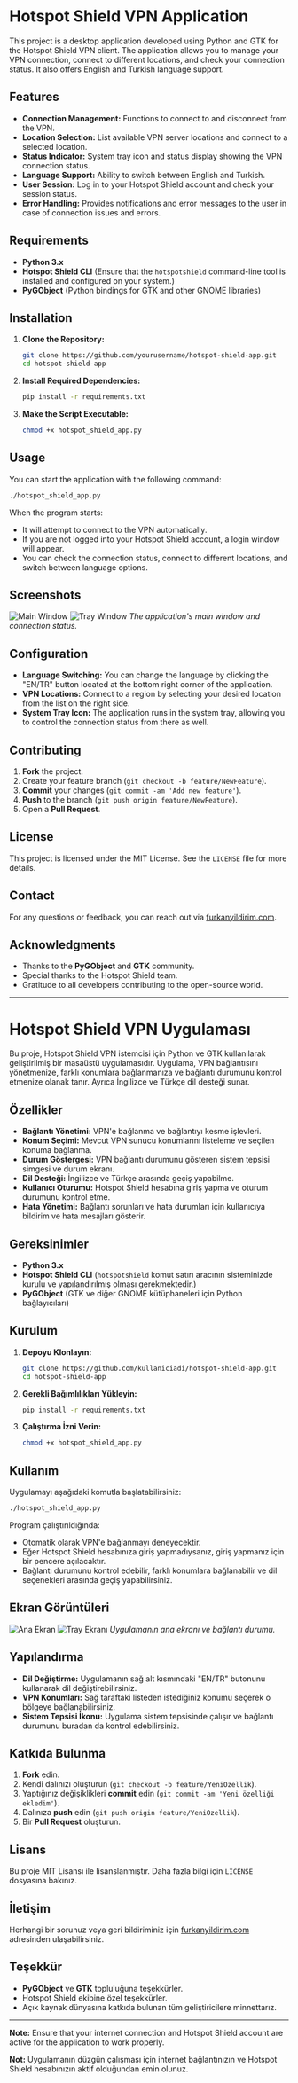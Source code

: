 # Hotspot Shield VPN Application

This project is a desktop application developed using Python and GTK for the Hotspot Shield VPN client. The application allows you to manage your VPN connection, connect to different locations, and check your connection status. It also offers English and Turkish language support.

## Features

- **Connection Management:** Functions to connect to and disconnect from the VPN.
- **Location Selection:** List available VPN server locations and connect to a selected location.
- **Status Indicator:** System tray icon and status display showing the VPN connection status.
- **Language Support:** Ability to switch between English and Turkish.
- **User Session:** Log in to your Hotspot Shield account and check your session status.
- **Error Handling:** Provides notifications and error messages to the user in case of connection issues and errors.

## Requirements

- **Python 3.x**
- **Hotspot Shield CLI** (Ensure that the `hotspotshield` command-line tool is installed and configured on your system.)
- **PyGObject** (Python bindings for GTK and other GNOME libraries)

## Installation

1. **Clone the Repository:**

   ```bash
   git clone https://github.com/yourusername/hotspot-shield-app.git
   cd hotspot-shield-app
   ```

2. **Install Required Dependencies:**

   ```bash
   pip install -r requirements.txt
   ```

3. **Make the Script Executable:**

   ```bash
   chmod +x hotspot_shield_app.py
   ```

## Usage

You can start the application with the following command:

```bash
./hotspot_shield_app.py
```

When the program starts:

- It will attempt to connect to the VPN automatically.
- If you are not logged into your Hotspot Shield account, a login window will appear.
- You can check the connection status, connect to different locations, and switch between language options.

## Screenshots

![Main Window](mainscreen.png)
![Tray Window](trayscreen.png)
*The application's main window and connection status.*

## Configuration

- **Language Switching:** You can change the language by clicking the "EN/TR" button located at the bottom right corner of the application.
- **VPN Locations:** Connect to a region by selecting your desired location from the list on the right side.
- **System Tray Icon:** The application runs in the system tray, allowing you to control the connection status from there as well.

## Contributing

1. **Fork** the project.
2. Create your feature branch (`git checkout -b feature/NewFeature`).
3. **Commit** your changes (`git commit -am 'Add new feature'`).
4. **Push** to the branch (`git push origin feature/NewFeature`).
5. Open a **Pull Request**.

## License

This project is licensed under the MIT License. See the `LICENSE` file for more details.

## Contact

For any questions or feedback, you can reach out via [furkanyildirim.com](https://furkanyildirim.com).

## Acknowledgments

- Thanks to the **PyGObject** and **GTK** community.
- Special thanks to the Hotspot Shield team.
- Gratitude to all developers contributing to the open-source world.

---

# Hotspot Shield VPN Uygulaması

Bu proje, Hotspot Shield VPN istemcisi için Python ve GTK kullanılarak geliştirilmiş bir masaüstü uygulamasıdır. Uygulama, VPN bağlantısını yönetmenize, farklı konumlara bağlanmanıza ve bağlantı durumunu kontrol etmenize olanak tanır. Ayrıca İngilizce ve Türkçe dil desteği sunar.

## Özellikler

- **Bağlantı Yönetimi:** VPN'e bağlanma ve bağlantıyı kesme işlevleri.
- **Konum Seçimi:** Mevcut VPN sunucu konumlarını listeleme ve seçilen konuma bağlanma.
- **Durum Göstergesi:** VPN bağlantı durumunu gösteren sistem tepsisi simgesi ve durum ekranı.
- **Dil Desteği:** İngilizce ve Türkçe arasında geçiş yapabilme.
- **Kullanıcı Oturumu:** Hotspot Shield hesabına giriş yapma ve oturum durumunu kontrol etme.
- **Hata Yönetimi:** Bağlantı sorunları ve hata durumları için kullanıcıya bildirim ve hata mesajları gösterir.

## Gereksinimler

- **Python 3.x**
- **Hotspot Shield CLI** (`hotspotshield` komut satırı aracının sisteminizde kurulu ve yapılandırılmış olması gerekmektedir.)
- **PyGObject** (GTK ve diğer GNOME kütüphaneleri için Python bağlayıcıları)

## Kurulum

1. **Depoyu Klonlayın:**

   ```bash
   git clone https://github.com/kullaniciadi/hotspot-shield-app.git
   cd hotspot-shield-app
   ```

2. **Gerekli Bağımlılıkları Yükleyin:**

   ```bash
   pip install -r requirements.txt
   ```

3. **Çalıştırma İzni Verin:**

   ```bash
   chmod +x hotspot_shield_app.py
   ```

## Kullanım

Uygulamayı aşağıdaki komutla başlatabilirsiniz:

```bash
./hotspot_shield_app.py
```

Program çalıştırıldığında:

- Otomatik olarak VPN'e bağlanmayı deneyecektir.
- Eğer Hotspot Shield hesabınıza giriş yapmadıysanız, giriş yapmanız için bir pencere açılacaktır.
- Bağlantı durumunu kontrol edebilir, farklı konumlara bağlanabilir ve dil seçenekleri arasında geçiş yapabilirsiniz.

## Ekran Görüntüleri

![Ana Ekran](mainscreen.png)
![Tray Ekranı](trayscreen.png)
*Uygulamanın ana ekranı ve bağlantı durumu.*

## Yapılandırma

- **Dil Değiştirme:** Uygulamanın sağ alt kısmındaki "EN/TR" butonunu kullanarak dil değiştirebilirsiniz.
- **VPN Konumları:** Sağ taraftaki listeden istediğiniz konumu seçerek o bölgeye bağlanabilirsiniz.
- **Sistem Tepsisi İkonu:** Uygulama sistem tepsisinde çalışır ve bağlantı durumunu buradan da kontrol edebilirsiniz.

## Katkıda Bulunma

1. **Fork** edin.
2. Kendi dalınızı oluşturun (`git checkout -b feature/YeniOzellik`).
3. Yaptığınız değişiklikleri **commit** edin (`git commit -am 'Yeni özelliği ekledim'`).
4. Dalınıza **push** edin (`git push origin feature/YeniOzellik`).
5. Bir **Pull Request** oluşturun.

## Lisans

Bu proje MIT Lisansı ile lisanslanmıştır. Daha fazla bilgi için `LICENSE` dosyasına bakınız.

## İletişim

Herhangi bir sorunuz veya geri bildiriminiz için [furkanyildirim.com](https://furkanyildirim.com) adresinden ulaşabilirsiniz.

## Teşekkür

- **PyGObject** ve **GTK** topluluğuna teşekkürler.
- Hotspot Shield ekibine özel teşekkürler.
- Açık kaynak dünyasına katkıda bulunan tüm geliştiricilere minnettarız.

---

**Note:** Ensure that your internet connection and Hotspot Shield account are active for the application to work properly.

**Not:** Uygulamanın düzgün çalışması için internet bağlantınızın ve Hotspot Shield hesabınızın aktif olduğundan emin olunuz.

